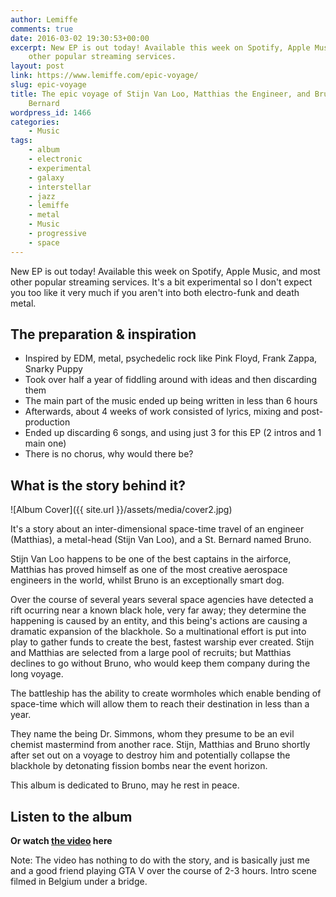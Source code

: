 ```yaml
---
author: Lemiffe
comments: true
date: 2016-03-02 19:30:53+00:00
excerpt: New EP is out today! Available this week on Spotify, Apple Music, and most
    other popular streaming services.
layout: post
link: https://www.lemiffe.com/epic-voyage/
slug: epic-voyage
title: The epic voyage of Stijn Van Loo, Matthias the Engineer, and Bruno the St.
    Bernard
wordpress_id: 1466
categories:
    - Music
tags:
    - album
    - electronic
    - experimental
    - galaxy
    - interstellar
    - jazz
    - lemiffe
    - metal
    - Music
    - progressive
    - space
---
```


New EP is out today! Available this week on Spotify, Apple Music, and most other popular streaming services. It's a bit experimental so I don't expect you too like it very much if you aren't into both electro-funk and death metal.

## The preparation & inspiration

-   Inspired by EDM, metal, psychedelic rock like Pink Floyd, Frank Zappa, Snarky Puppy
-   Took over half a year of fiddling around with ideas and then discarding them
-   The main part of the music ended up being written in less than 6 hours
-   Afterwards, about 4 weeks of work consisted of lyrics, mixing and post-production
-   Ended up discarding 6 songs, and using just 3 for this EP (2 intros and 1 main one)
-   There is no chorus, why would there be?

## What is the story behind it?

![Album Cover]({{ site.url }}/assets/media/cover2.jpg)

It's a story about an inter-dimensional space-time travel of an engineer (Matthias), a metal-head (Stijn Van Loo), and a St. Bernard named Bruno.

Stijn Van Loo happens to be one of the best captains in the airforce, Matthias has proved himself as one of the most creative aerospace engineers in the world, whilst Bruno is an exceptionally smart dog.

Over the course of several years several space agencies have detected a rift ocurring near a known black hole, very far away; they determine the happening is caused by an entity, and this being's actions are causing a dramatic expansion of the blackhole. So a multinational effort is put into play to gather funds to create the best, fastest warship ever created. Stijn and Matthias are selected from a large pool of recruits; but Matthias declines to go without Bruno, who would keep them company during the long voyage.

The battleship has the ability to create wormholes which enable bending of space-time which will allow them to reach their destination in less than a year.

They name the being Dr. Simmons, whom they presume to be an evil chemist mastermind from another race. Stijn, Matthias and Bruno shortly after set out on a voyage to destroy him and potentially collapse the blackhole by detonating fission bombs near the event horizon.

This album is dedicated to Bruno, may he rest in peace.

## Listen to the album

**Or watch [the video](https://www.youtube.com/watch?v=2JpN193k-2s) here**

Note: The video has nothing to do with the story, and is basically just me and a good friend playing GTA V over the course of 2-3 hours. Intro scene filmed in Belgium under a bridge.
